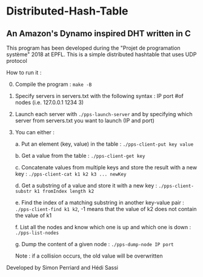 # Distributed-Hash-Table
## An Amazon's Dynamo inspired DHT written in C
This program has been developed during the "Projet de programation système" 2018 at EPFL.
This is a simple distributed hashtable that uses UDP protocol

How to run it :

0. Compile the program : ```make -B```
1. Specify servers in servers.txt with the following syntax : IP port #of nodes (i.e. 127.0.0.1 1234 3)
2. Launch each server with ```./pps-launch-server``` and by specifying which server from servers.txt you want to launch (IP and port)
3. You can either :

    a. Put an element (key, value) in the table : ```./pps-client-put key value```
    
    b. Get a value from the table : ```./pps-client-get key```
    
    c. Concatenate values from multiple keys and store the result with a new key : ```./pps-client-cat k1 k2 k3 ... newKey```
    
    d. Get a substring of a value and store it with a new key : ```./pps-client-substr k1 fromIndex length k2```
    
    e. Find the index of a matching substring in another key-value pair : ```./pps-client-find k1 k2```, -1 means that the value of k2 does not contain the value of k1
    
    f. List all the nodes and know which one is up and which one is down : ```./pps-list-nodes```
    
    g. Dump the content of a given node : ```./pps-dump-node IP port```

    Note : if a collision occurs, the old value will be overwritten

Developed by Simon Perriard and Hédi Sassi
